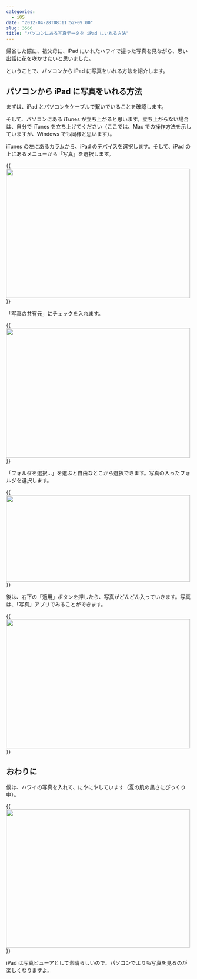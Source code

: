 ```yaml
---
categories:
  - iOS
date: "2012-04-28T08:11:52+09:00"
slug: 3566
title: "パソコンにある写真データを iPad にいれる方法"
---
```


帰省した際に、祖父母に、iPad にいれたハワイで撮った写真を見ながら、思い出話に花を咲かせたいと思いました。

ということで、パソコンから iPad に写真をいれる方法を紹介します。

## パソコンから iPad に写真をいれる方法

まずは、iPad とパソコンをケーブルで繋いでいることを確認します。

そして、パソコンにある iTunes が立ち上がると思います。立ち上がらない場合は、自分で iTunes を立ち上げてください（ここでは、Mac での操作方法を示していますが、Windows でも同様と思います）。

iTunes の左にあるカラムから、iPad のデバイスを選択します。そして、iPad の上にあるメニューから「写真」を選択します。

{{<img alt="" src="/images/2012/04/3566_1.png" width="500" height="351">}}

「写真の共有元」にチェックを入れます。

{{<img alt="" src="/images/2012/04/3566_2.png" width="500" height="351">}}

「フォルダを選択...」を選ぶと自由なとこから選択できます。写真の入ったフォルダを選択します。

{{<img alt="" src="/images/2012/04/3566_3.png" width="500" height="234">}}

後は、右下の「適用」ボタンを押したら、写真がどんどん入っていきます。写真は、「写真」アプリでみることができます。

{{<img alt="" src="/images/2012/04/3566_4.png" width="500" height="351">}}

## おわりに

僕は、ハワイの写真を入れて、にやにやしています（夏の肌の黒さにびっくり中）。

{{<img alt="" src="/images/2012/04/3566_5.png" width="500" height="375">}}

iPad は写真ビューアとして素晴らしいので、パソコンでよりも写真を見るのが楽しくなりますよ。
